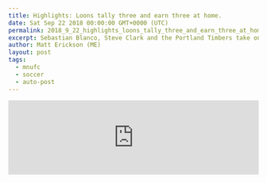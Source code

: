 ```yaml
---
title: Highlights: Loons tally three and earn three at home.
date: Sat Sep 22 2018 00:00:00 GMT+0000 (UTC)
permalink: 2018_9_22_highlights_loons_tally_three_and_earn_three_at_home_md
excerpt: Sebastian Blanco, Steve Clark and the Portland Timbers take on Darwin Quintero, Romario Ibarra and Minnesota United FC as both clubs jockey for position in the Western Conference.
author: Matt Erickson (ME)
layout: post
tags:
  - mnufc
  - soccer
  - auto-post
---
```

<div class='soccer-video-wrapper'>
    <iframe class='soccer-video' width='100%' height='auto' frameborder='0' allowfullscreen src="https://www.mnufc.com/iframe-video?brightcove_id=5838749464001&brightcove_player_id=default&brightcove_account_id=5534894110001"></iframe>
</div>